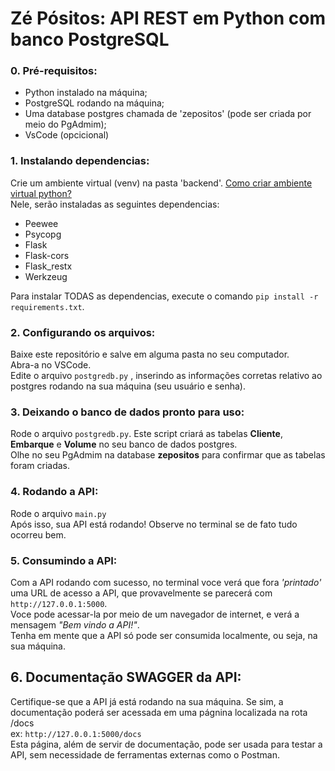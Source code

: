 # Zé Pósitos: API REST em Python com banco PostgreSQL

### 0. Pré-requisitos:
* Python instalado na máquina;
* PostgreSQL rodando na máquina;
* Uma database postgres chamada de 'zepositos' (pode ser criada por meio do PgAdmim);
* VsCode (opcicional)


### 1. Instalando dependencias:
Crie um ambiente virtual (venv) na pasta 'backend'. [Como criar ambiente virtual python?](https://www.youtube.com/watch?v=hA2l0TgaZhM) <br>
Nele, serão instaladas as seguintes dependencias:
  - Peewee
  - Psycopg
  - Flask
  - Flask-cors
  - Flask_restx
  - Werkzeug<br>
  
Para instalar TODAS as dependencias, execute o comando `pip install -r requirements.txt`.


### 2. Configurando os arquivos:
Baixe este repositório e salve em alguma pasta no seu computador.<br>
Abra-a no VSCode.<br>
Edite o arquivo `postgredb.py` , inserindo as informações corretas relativo ao postgres rodando na sua máquina (seu usuário e senha).<br>

### 3. Deixando o banco de dados pronto para uso:
Rode o arquivo `postgredb.py`. Este script criará as tabelas **Cliente**, **Embarque** e **Volume** no seu banco de dados postgres.<br>
Olhe no seu PgAdmim na database **zepositos** para confirmar que as tabelas foram criadas.<br>

### 4. Rodando a API:
Rode o arquivo `main.py`<br>
Após isso, sua API está rodando! Observe no terminal se de fato tudo ocorreu bem. 

### 5. Consumindo a API:
Com a API rodando com sucesso, no terminal voce verá que fora _'printado'_ uma URL de acesso a API, que provavelmente se parecerá com `http://127.0.0.1:5000`. <br>
Voce pode acessar-la por meio de um navegador de internet, e verá a mensagem _"Bem vindo a API!"_.<br>
Tenha em mente que a API só pode ser consumida localmente, ou seja, na sua máquina.

## 6. Documentação SWAGGER da API:
Certifique-se que a API já está rodando na sua máquina. Se sim, a documentação poderá ser acessada em uma págnina localizada na rota /docs <br>
ex: `http://127.0.0.1:5000/docs`<br>
Esta página, além de servir de documentação, pode ser usada para testar a API, sem necessidade de ferramentas externas como o Postman.


